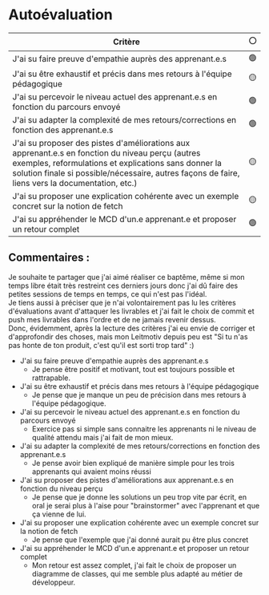 # Autoévaluation

| Critère | ⚪ |
| ---------------- | ---------------- |
| J'ai su faire preuve d'empathie auprès des apprenant.e.s | 🟢 |
| J'ai su être exhaustif et précis dans mes retours à l'équipe pédagogique | 🟡 |
| J'ai su percevoir le niveau actuel des apprenant.e.s en fonction du parcours envoyé | 🟢 |
| J'ai su adapter la complexité de mes retours/corrections en fonction des apprenant.e.s  | 🟢 |
| J'ai su proposer des pistes d'améliorations aux apprenant.e.s en fonction du niveau perçu (autres exemples, reformulations et explications sans donner la solution finale si possible/nécessaire, autres façons de faire, liens vers la documentation, etc.) | 🟡 |
| J'ai su proposer une explication cohérente avec un exemple concret sur la notion de fetch | 🟡 |
| J'ai su appréhender le MCD d'un.e apprenant.e et proposer un retour complet | 🟢 |

## Commentaires :

Je souhaite te partager que j'ai aimé réaliser ce baptême, même si mon temps libre était très restreint ces derniers jours donc j'ai dû faire des petites sessions de temps en temps, ce qui n'est pas l'idéal.  
Je tiens aussi à préciser que je n'ai volontairement pas lu les critères d'évaluations avant d'attaquer les livrables et j'ai fait le choix de commit et push mes livrables dans l'ordre et de ne jamais revenir dessus.  
Donc, évidemment, après la lecture des critères j'ai eu envie de corriger et d'approfondir des choses, mais mon Leitmotiv depuis peu est "Si tu n'as pas honte de ton produit, c'est qu'il est sorti trop tard" :)

- J'ai su faire preuve d'empathie auprès des apprenant.e.s
    - Je pense être positif et motivant, tout est toujours possible et rattrapable.
- J'ai su être exhaustif et précis dans mes retours à l'équipe pédagogique
    - Je pense que je manque un peu de précision dans mes retours à l'équipe pédagogique.
- J'ai su percevoir le niveau actuel des apprenant.e.s en fonction du parcours envoyé
    - Exercice pas si simple sans connaitre les apprenants ni le niveau de qualité attendu mais j'ai fait de mon mieux.
- J'ai su adapter la complexité de mes retours/corrections en fonction des apprenant.e.s
    - Je pense avoir bien expliqué de manière simple pour les trois apprenants qui avaient moins réussi
- J'ai su proposer des pistes d'améliorations aux apprenant.e.s en fonction du niveau perçu
    - Je pense que je donne les solutions un peu trop vite par écrit, en oral je serai plus à l'aise pour "brainstormer" avec l'apprenant et que ça vienne de lui.
- J'ai su proposer une explication cohérente avec un exemple concret sur la notion de fetch
    - Je pense que l'exemple que j'ai donné aurait pu être plus concret
- J'ai su appréhender le MCD d'un.e apprenant.e et proposer un retour complet
    - Mon retour est assez complet, j'ai fait le choix de proposer un diagramme de classes, qui me semble plus adapté au métier de développeur.